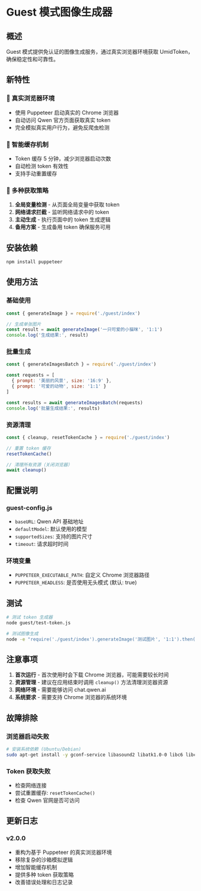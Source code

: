 # Guest 模式图像生成器

## 概述

Guest 模式提供免认证的图像生成服务，通过真实浏览器环境获取 UmidToken，确保稳定性和可靠性。

## 新特性

### 🚀 真实浏览器环境
- 使用 Puppeteer 启动真实的 Chrome 浏览器
- 自动访问 Qwen 官方页面获取真实 token
- 完全模拟真实用户行为，避免反爬虫检测

### 💾 智能缓存机制
- Token 缓存 5 分钟，减少浏览器启动次数
- 自动检测 token 有效性
- 支持手动重置缓存

### 🔧 多种获取策略
1. **全局变量检测** - 从页面全局变量中获取 token
2. **网络请求拦截** - 监听网络请求中的 token
3. **主动生成** - 执行页面中的 token 生成逻辑
4. **备用方案** - 生成备用 token 确保服务可用

## 安装依赖

```bash
npm install puppeteer
```

## 使用方法

### 基础使用

```javascript
const { generateImage } = require('./guest/index')

// 生成单张图片
const result = await generateImage('一只可爱的小猫咪', '1:1')
console.log('生成结果:', result)
```

### 批量生成

```javascript
const { generateImagesBatch } = require('./guest/index')

const requests = [
  { prompt: '美丽的风景', size: '16:9' },
  { prompt: '可爱的动物', size: '1:1' }
]

const results = await generateImagesBatch(requests)
console.log('批量生成结果:', results)
```

### 资源清理

```javascript
const { cleanup, resetTokenCache } = require('./guest/index')

// 重置 token 缓存
resetTokenCache()

// 清理所有资源（关闭浏览器）
await cleanup()
```

## 配置说明

### guest-config.js
- `baseURL`: Qwen API 基础地址
- `defaultModel`: 默认使用的模型
- `supportedSizes`: 支持的图片尺寸
- `timeout`: 请求超时时间

### 环境变量
- `PUPPETEER_EXECUTABLE_PATH`: 自定义 Chrome 浏览器路径
- `PUPPETEER_HEADLESS`: 是否使用无头模式 (默认: true)

## 测试

```bash
# 测试 token 生成器
node guest/test-token.js

# 测试图像生成
node -e "require('./guest/index').generateImage('测试图片', '1:1').then(console.log)"
```

## 注意事项

1. **首次运行** - 首次使用时会下载 Chrome 浏览器，可能需要较长时间
2. **资源管理** - 建议在应用结束时调用 `cleanup()` 方法清理浏览器资源
3. **网络环境** - 需要能够访问 chat.qwen.ai
4. **系统要求** - 需要支持 Chrome 浏览器的系统环境

## 故障排除

### 浏览器启动失败
```bash
# 安装系统依赖 (Ubuntu/Debian)
sudo apt-get install -y gconf-service libasound2 libatk1.0-0 libc6 libcairo2 libcups2 libdbus-1-3 libexpat1 libfontconfig1 libgcc1 libgconf-2-4 libgdk-pixbuf2.0-0 libglib2.0-0 libgtk-3-0 libnspr4 libpango-1.0-0 libpangocairo-1.0-0 libstdc++6 libx11-6 libx11-xcb1 libxcb1 libxcomposite1 libxcursor1 libxdamage1 libxext6 libxfixes3 libxi6 libxrandr2 libxrender1 libxss1 libxtst6 ca-certificates fonts-liberation libappindicator1 libnss3 lsb-release xdg-utils wget
```

### Token 获取失败
- 检查网络连接
- 尝试重置缓存: `resetTokenCache()`
- 检查 Qwen 官网是否可访问

## 更新日志

### v2.0.0
- 重构为基于 Puppeteer 的真实浏览器环境
- 移除复杂的沙箱模拟逻辑
- 增加智能缓存机制
- 提供多种 token 获取策略
- 改善错误处理和日志记录
